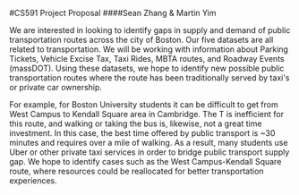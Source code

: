 #CS591 Project Proposal
####Sean Zhang & Martin Yim


  We are interested in looking to identify gaps in supply and demand of public transportation routes across the city of Boston. Our five datasets are all related to transportation. We will be working with information about Parking Tickets, Vehicle Excise Tax, Taxi Rides, MBTA routes, and Roadway Events (massDOT). Using these datasets, we hope to identify new possible public transportation routes where the route has been traditionally served by taxi's or private car ownership. 

  For example, for Boston University students it can be difficult to get from West Campus to Kendall Square area in Cambridge. The T is inefficient for this route, and walking or taking the bus is, likewise, not a great time investment. In this case, the best time offered by public transport is ~30 minutes and requires over a mile of walking. As a result, many students use Uber or other private taxi services in order to bridge public transport supply gap. We hope to identify cases such as the West Campus-Kendall Square route, where resources could be reallocated for better transportation experiences.